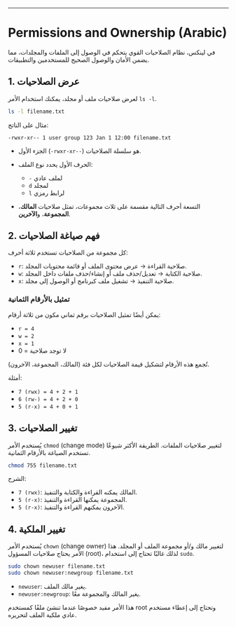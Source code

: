 ---

# Permissions and Ownership (Arabic)

في لينكس، نظام الصلاحيات القوي يتحكم في الوصول إلى الملفات والمجلدات، مما يضمن الأمان والوصول الصحيح للمستخدمين والتطبيقات.

## 1. عرض الصلاحيات

لعرض صلاحيات ملف أو مجلد، يمكنك استخدام الأمر `ls -l`.

```bash
ls -l filename.txt
```

مثال على الناتج:

```
-rwxr-xr-- 1 user group 123 Jan 1 12:00 filename.txt
```

* الجزء الأول (`-rwxr-xr--`) هو سلسلة الصلاحيات.
* الحرف الأول يحدد نوع الملف:

  * `-` لملف عادي
  * `d` لمجلد
  * `l` لرابط رمزي
* التسعة أحرف التالية مقسمة على ثلاث مجموعات، تمثل صلاحيات **المالك**، **المجموعة**، و**الآخرين**.

## 2. فهم صياغة الصلاحيات

كل مجموعة من الصلاحيات تستخدم ثلاثة أحرف:

* `r`: صلاحية القراءة → عرض محتوى الملف أو قائمة محتويات المجلد.
* `w`: صلاحية الكتابة → تعديل/حذف ملف أو إنشاء/حذف ملفات داخل المجلد.
* `x`: صلاحية التنفيذ → تشغيل ملف كبرنامج أو الوصول إلى مجلد.

### تمثيل بالأرقام الثمانية

يمكن أيضًا تمثيل الصلاحيات برقم ثماني مكون من ثلاثة أرقام:

* `r = 4`
* `w = 2`
* `x = 1`
* لا توجد صلاحية = 0

تُجمع هذه الأرقام لتشكيل قيمة الصلاحيات لكل فئة (المالك، المجموعة، الآخرون).

أمثلة:

* `7 (rwx) = 4 + 2 + 1`
* `6 (rw-) = 4 + 2 + 0`
* `5 (r-x) = 4 + 0 + 1`

## 3. تغيير الصلاحيات

يُستخدم الأمر `chmod` (change mode) لتغيير صلاحيات الملفات. الطريقة الأكثر شيوعًا تستخدم الصياغة بالأرقام الثمانية.

```bash
chmod 755 filename.txt
```

الشرح:

* `7 (rwx)`: المالك يمكنه القراءة والكتابة والتنفيذ.
* `5 (r-x)`: المجموعة يمكنها القراءة والتنفيذ.
* `5 (r-x)`: الآخرون يمكنهم القراءة والتنفيذ.

## 4. تغيير الملكية

يُستخدم الأمر `chown` (change owner) لتغيير مالك و/أو مجموعة الملف أو المجلد. هذا الأمر يحتاج صلاحيات المسؤول (root)، لذلك غالبًا تحتاج إلى استخدام `sudo`.

```bash
sudo chown newuser filename.txt
sudo chown newuser:newgroup filename.txt
```

* `newuser`: يغير مالك الملف.
* `newuser:newgroup`: يغير المالك والمجموعة معًا.

هذا الأمر مفيد خصوصًا عندما تنشئ ملفًا كمستخدم root وتحتاج إلى إعطاء مستخدم عادي ملكية الملف لتحريره.
